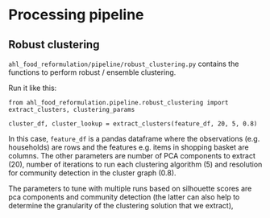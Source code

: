 # Processing pipeline

## Robust clustering

`ahl_food_reformulation/pipeline/robust_clustering.py` contains the functions to perform robust / ensemble clustering.

Run it like this:

```
from ahl_food_reformulation.pipeline.robust_clustering import extract_clusters, clustering_params

cluster_df, cluster_lookup = extract_clusters(feature_df, 20, 5, 0.8)
```

In this case, `feature_df` is a pandas dataframe where the observations (e.g. households) are rows and the features e.g. items in shopping basket are columns. The other parameters are number of PCA components to extract (20), number of iterations to run each clustering algorithm (5) and resolution for community detection in the cluster graph (0.8).

The parameters to tune with multiple runs based on silhouette scores are pca components and community detection (the latter can also help to determine the granularity of the clustering solution that we extract),
